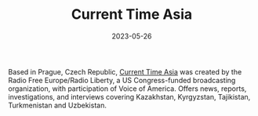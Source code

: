 ﻿---
title: "Current Time Asia"
linkTitle: "Current Time Asia"
contributor: ["Aizada Arystanbek"]
created: 2022-07-27
countries: ["Kazakhstan"]
category: ["Independent media"]
tags: ["media", "news", "Central Asian media"]
date_start: []
date_end: []
data_type: ["news"] 
language: ["Russian"]
date: 2023-05-26
description: 
  Current Time Asia was created by the Radio Free Europe/Radio Liberty, a US Congress-funded broadcasting organization, with participation of Voice of America.
---

Based in Prague, Czech Republic, [Current Time Asia](https://www.currenttime.tv/asia/) was created by the Radio Free Europe/Radio Liberty, a US Congress-funded broadcasting organization, with participation of Voice of America. Offers news, reports, investigations, and interviews covering Kazakhstan, Kyrgyzstan, Tajikistan, Turkmenistan and Uzbekistan.
